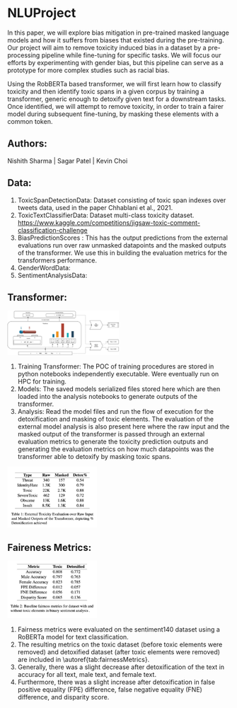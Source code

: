 # NLUProject
In this paper, we will explore bias mitigation in pre-trained masked language models and how it suffers from biases that existed during the pre-training. Our project will aim to remove toxicity induced bias in a dataset by a pre-processing pipeline while fine-tuning for specific tasks. We will focus our efforts by experimenting with gender bias, but this pipeline can serve as a prototype for more complex studies such as racial bias.

Using the RobBERTa based transformer, we will first learn how to classify toxicity and then identify toxic spans in a given corpus by training a transformer, generic enough to detoxify given text for a  downstream tasks.  Once identified, we will attempt to remove toxicity, in order to train a fairer model during subsequent fine-tuning, by masking these elements with a common token.

## Authors:
Nishith Sharma | Sagar Patel | Kevin Choi

## Data:
1. ToxicSpanDetectionData: Dataset consisting of toxic span indexes over tweets data, used in the paper Chhablani et al., 2021.
2. ToxicTextClassifierData: Dataset multi-class toxicity dataset. https://www.kaggle.com/competitions/jigsaw-toxic-comment-classification-challenge
3. BiasPredictionScores : This has the output predictions from the external evaluations run over raw unmasked datapoints and the masked outputs of the transformer. We use this in building the evaluation metrics for the transformers performance.
4. GenderWordData: 
5. SentimentAnalysisData:

## Transformer: 
<img src="https://github.com/nishithsharma9/NLUProject/blob/0c40c0d102f1d4bc26e90e927d976ca4b195f1ce/Images/transformer.jpg" width="50%" height="50%"><br>
1. Training Transformer: The POC of training procedures are stored in python notebooks independently executable. Were eventually run on HPC for training.
2. Models: The saved models serialized files stored here which are then loaded into the analysis notebooks to generate outputs of the transformer.
3. Analysis: Read the model files and run the flow of execution for the detoxification and masking of toxic elements. The evaluation of the external model analysis is also present here where the raw input and the masked output of the transformer is passed through an external evaluation metrics to generate the toxicity prediction outputs and generating the evaluation metrics on how much datapoints was the transformer able to detoxify by masking toxic spans.

<img src="https://github.com/nishithsharma9/NLUProject/blob/0c40c0d102f1d4bc26e90e927d976ca4b195f1ce/Images/DetoxificationEvaluation.jpg" width="40%" height="40%"><br>

## Faireness Metrics:
<img src="https://github.com/nishithsharma9/NLUProject/blob/0c40c0d102f1d4bc26e90e927d976ca4b195f1ce/Images/FairnessMetrics.jpg" width="40%" height="40%"><br>
1. Fairness metrics were evaluated on the sentiment140 dataset using a RoBERTa model for text classification. 
2. The resulting metrics on the toxic dataset (before toxic elements were removed) and detoxified dataset (after toxic elements were removed) are included in \autoref{tab:fairnessMetrics}. 
3. Generally, there was a slight decrease after detoxification of the text in accuracy for all text, male text, and female text. 
4. Furthermore, there was a slight increase after detoxification in false positive equality (FPE) difference, false negative equality (FNE) difference, and disparity score.
